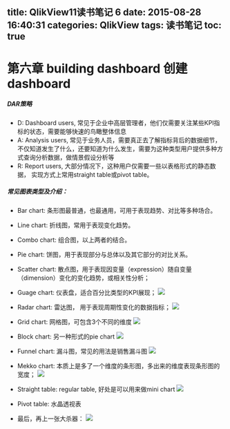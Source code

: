 title: QlikView11读书笔记 6
date: 2015-08-28 16:40:31
categories: QlikView
tags: 读书笔记
toc: true
---
# 第六章 building dashboard 创建dashboard
##### DAR策略
- D: Dashboard users, 常见于企业中高层管理者，他们仅需要关注某些KPI指标的状态，需要能够快速的鸟瞰整体信息
- A: Analysis users, 常见于业务人员，需要真正去了解指标背后的数据细节，不仅知道发生了什么，还要知道为什么发生，需要为这种类型用户提供多种方式查询分析数据，做情景假设分析等
- R: Report users, 大部分情况下，这种用户仅需要一些以表格形式的静态数据， 实现方式上常用straight table或pivot table。
 


##### 常见图表类型及介绍：
- Bar chart: 条形图最普通，也最通用，可用于表现趋势、对比等多种场合。
- Line chart: 折线图，常用于表现变化趋势。
- Combo chart: 组合图，以上两者的结合。
- Pie chart: 饼图，用于表现部分与总体以及其它部分的对比关系。
- Scatter chart: 散点图，用于表现因变量（expression）随自变量（dimension）变化的变化趋势，或相关性分析；
- Guage chart: 仪表盘，适合百分比类型的KPI展现；
![](http://7xoxf6.com1.z0.glb.clouddn.com/qlikview11notes61.png)
- Radar chart: 雷达图， 用于表现周期性变化的数据指标；
![](http://7xoxf6.com1.z0.glb.clouddn.com/qlikview11notes62.png)
- Grid chart: 网格图，可包含3个不同的维度
![](http://7xoxf6.com1.z0.glb.clouddn.com/qlikview11notes63.png)
- Block chart: 另一种形式的pie chart
![](http://7xoxf6.com1.z0.glb.clouddn.com/qlikview11notes64.png)
- Funnel chart: 漏斗图，常见的用法是销售漏斗图
![](http://7xoxf6.com1.z0.glb.clouddn.com/qlikview11notes65.png)
- Mekko chart: 本质上是多了一个维度的条形图，多出来的维度表现条形图的宽度；
![](http://7xoxf6.com1.z0.glb.clouddn.com/qlikview11notes66.png)
- Straight table: regular table, 好处是可以用来做mini chart
![](http://7xoxf6.com1.z0.glb.clouddn.com/qlikview11notes67.png)
- Pivot table: 水晶透视表
 
- 最后，再上一张大杀器：
![](http://7xoxf6.com1.z0.glb.clouddn.com/qlikview11notes68.jpg)